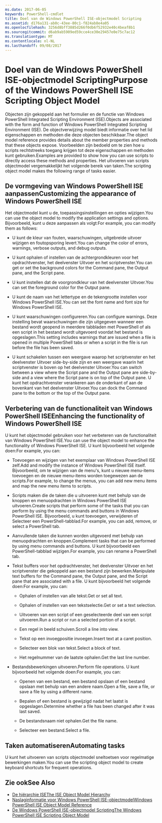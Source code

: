 ```yaml
---
ms.date: 2017-06-05
keywords: PowerShell-cmdlet
title: Doel van de Windows PowerShell ISE-objectmodel Scripting
ms.assetid: d176a131-ab0c-43ee-80c1-f824ab8e4a05
ms.openlocfilehash: 3256d8bff3885d266f0db6f52932e40c4beaf8b1
ms.sourcegitcommit: d6ab9ab5909ed59cce4ce30e29457e0e75c7ac12
ms.translationtype: MT
ms.contentlocale: nl-NL
ms.lasthandoff: 09/08/2017
---
```

# <a name="purpose-of-the-windows-powershell-ise-scripting-object-model"></a><span data-ttu-id="9cf76-103">Doel van de Windows PowerShell ISE-objectmodel Scripting</span><span class="sxs-lookup"><span data-stu-id="9cf76-103">Purpose of the Windows PowerShell ISE Scripting Object Model</span></span>
  <span data-ttu-id="9cf76-104">Objecten zijn gekoppeld aan het formulier en de functie van Windows PowerShell Integrated Scripting Environment (ISE).</span><span class="sxs-lookup"><span data-stu-id="9cf76-104">Objects are associated with the form and function of Windows PowerShell Integrated Scripting Environment (ISE).</span></span> <span data-ttu-id="9cf76-105">De objectverwijzing model biedt informatie over het lid eigenschappen en methoden die deze objecten beschikbaar.</span><span class="sxs-lookup"><span data-stu-id="9cf76-105">The object model reference provides details about the member properties and methods that these objects expose.</span></span> <span data-ttu-id="9cf76-106">Voorbeelden zijn bedoeld om te zien hoe u scripts rechtstreeks toegang krijgen tot deze eigenschappen en methoden kunt gebruiken.</span><span class="sxs-lookup"><span data-stu-id="9cf76-106">Examples are provided to show how you can use scripts to directly access these methods and properties.</span></span> <span data-ttu-id="9cf76-107">Het uitvoeren van scripts objectmodel vergemakkelijkt het volgende bereik van taken.</span><span class="sxs-lookup"><span data-stu-id="9cf76-107">The scripting object model makes the following range of tasks easier.</span></span>

## <a name="customizing-the-appearance-of-windows-powershell-ise"></a><span data-ttu-id="9cf76-108">De vormgeving van Windows PowerShell ISE aanpassen</span><span class="sxs-lookup"><span data-stu-id="9cf76-108">Customizing the appearance of Windows PowerShell ISE</span></span>
 <span data-ttu-id="9cf76-109">Het objectmodel kunt u de, toepassingsinstellingen en opties wijzigen.</span><span class="sxs-lookup"><span data-stu-id="9cf76-109">You can use the object model to modify the application settings and options.</span></span> <span data-ttu-id="9cf76-110">Bijvoorbeeld, kunt u deze aanpassen als volgt:</span><span class="sxs-lookup"><span data-stu-id="9cf76-110">For example, you can modify them as follows:</span></span>

- <span data-ttu-id="9cf76-111">U kunt de kleur van fouten, waarschuwingen, uitgebreide uitvoer wijzigen en foutopsporing levert.</span><span class="sxs-lookup"><span data-stu-id="9cf76-111">You can change the color of errors, warnings, verbose outputs, and debug outputs.</span></span>

- <span data-ttu-id="9cf76-112">U kunt ophalen of instellen van de achtergrondkleuren voor het opdrachtvenster, het deelvenster Uitvoer en het scriptvenster.</span><span class="sxs-lookup"><span data-stu-id="9cf76-112">You can get or set the background colors for the Command pane, the Output pane, and the Script pane.</span></span>

- <span data-ttu-id="9cf76-113">U kunt instellen dat de voorgrondkleur van het deelvenster Uitvoer.</span><span class="sxs-lookup"><span data-stu-id="9cf76-113">You can set the foreground color for the Output pane.</span></span>

- <span data-ttu-id="9cf76-114">U kunt de naam van het lettertype en de tekengrootte instellen voor Windows PowerShell ISE.</span><span class="sxs-lookup"><span data-stu-id="9cf76-114">You can set the font name and font size for Windows PowerShell ISE.</span></span>

- <span data-ttu-id="9cf76-115">U kunt waarschuwingen configureren.</span><span class="sxs-lookup"><span data-stu-id="9cf76-115">You can configure warnings.</span></span> <span data-ttu-id="9cf76-116">Deze instelling bevat waarschuwingen die zijn uitgegeven wanneer een bestand wordt geopend in meerdere tabbladen met PowerShell of als een script in het bestand wordt uitgevoerd voordat het bestand is opgeslagen.</span><span class="sxs-lookup"><span data-stu-id="9cf76-116">This setting includes warnings that are issued when a file is opened in multiple PowerShell tabs or when a script in the file is run before the file has been saved.</span></span>

- <span data-ttu-id="9cf76-117">U kunt schakelen tussen een weergave waarop het scriptvenster en het deelvenster Uitvoer side-by-side zijn en een weergave waarin het scriptvenster is boven op het deelvenster Uitvoer.</span><span class="sxs-lookup"><span data-stu-id="9cf76-117">You can switch between a view where the Script pane and the Output pane are side-by-side and a view where the Script pane is on top of the Output pane.</span></span> <span data-ttu-id="9cf76-118">U kunt het opdrachtvenster verankeren aan de onderkant of aan de bovenkant van het deelvenster Uitvoer.</span><span class="sxs-lookup"><span data-stu-id="9cf76-118">You can dock the Command pane to the bottom or the top of the Output pane.</span></span>

## <a name="enhancing-the-functionality-of-windows-powershell-ise"></a><span data-ttu-id="9cf76-119">Verbetering van de functionaliteit van Windows PowerShell ISE</span><span class="sxs-lookup"><span data-stu-id="9cf76-119">Enhancing the functionality of Windows PowerShell ISE</span></span>
 <span data-ttu-id="9cf76-120">U kunt het objectmodel gebruiken voor het verbeteren van de functionaliteit van Windows PowerShell ISE.</span><span class="sxs-lookup"><span data-stu-id="9cf76-120">You can use the object model to enhance the functionality of Windows PowerShell ISE.</span></span> <span data-ttu-id="9cf76-121">U kunt bijvoorbeeld het volgende doen:</span><span class="sxs-lookup"><span data-stu-id="9cf76-121">For example, you can:</span></span>

- <span data-ttu-id="9cf76-122">Toevoegen en wijzigen van het exemplaar van Windows PowerShell ISE zelf.</span><span class="sxs-lookup"><span data-stu-id="9cf76-122">Add and modify the instance of Windows PowerShell ISE itself.</span></span> <span data-ttu-id="9cf76-123">Bijvoorbeeld, om te wijzigen van de menu's, kunt u nieuwe menu-items toevoegen en de nieuwe menu-items worden toegewezen aan de scripts.</span><span class="sxs-lookup"><span data-stu-id="9cf76-123">For example, to change the menus, you can add new menu items and map the new menu items to scripts.</span></span>

- <span data-ttu-id="9cf76-124">Scripts maken die de taken die u uitvoeren kunt met behulp van de knoppen en menuopdrachten in Windows PowerShell ISE uitvoeren.</span><span class="sxs-lookup"><span data-stu-id="9cf76-124">Create scripts that perform some of the tasks that you can perform by using the menu commands and buttons in Windows PowerShell ISE.</span></span> <span data-ttu-id="9cf76-125">Bijvoorbeeld, u kunt toevoegen, verwijderen of Selecteer een PowerShell-tabblad.</span><span class="sxs-lookup"><span data-stu-id="9cf76-125">For example, you can add, remove, or select a PowerShell tab.</span></span>

- <span data-ttu-id="9cf76-126">Aanvullende taken die kunnen worden uitgevoerd met behulp van menuopdrachten en knoppen.</span><span class="sxs-lookup"><span data-stu-id="9cf76-126">Complement tasks that can be performed by using menu commands and buttons.</span></span> <span data-ttu-id="9cf76-127">U kunt bijvoorbeeld een PowerShell-tabblad wijzigen.</span><span class="sxs-lookup"><span data-stu-id="9cf76-127">For example, you can rename a PowerShell tab.</span></span>

- <span data-ttu-id="9cf76-128">Tekst buffers voor het opdrachtvenster, het deelvenster Uitvoer en het scriptvenster die gekoppeld aan een bestand zijn bewerken.</span><span class="sxs-lookup"><span data-stu-id="9cf76-128">Manipulate text buffers for the Command pane, the Output pane, and the Script pane that are associated with a file.</span></span> <span data-ttu-id="9cf76-129">U kunt bijvoorbeeld het volgende doen:</span><span class="sxs-lookup"><span data-stu-id="9cf76-129">For example, you can:</span></span>

    -   <span data-ttu-id="9cf76-130">Ophalen of instellen van alle tekst.</span><span class="sxs-lookup"><span data-stu-id="9cf76-130">Get or set all text.</span></span>

    -   <span data-ttu-id="9cf76-131">Ophalen of instellen van een tekstselectie.</span><span class="sxs-lookup"><span data-stu-id="9cf76-131">Get or set a text selection.</span></span>

    -   <span data-ttu-id="9cf76-132">Uitvoeren van een script of een geselecteerde deel van een script uitvoeren.</span><span class="sxs-lookup"><span data-stu-id="9cf76-132">Run a script or run a selected portion of a script.</span></span>

    -   <span data-ttu-id="9cf76-133">Een regel in beeld schuiven.</span><span class="sxs-lookup"><span data-stu-id="9cf76-133">Scroll a line into view.</span></span>

    -   <span data-ttu-id="9cf76-134">Tekst op een invoegpositie invoegen.</span><span class="sxs-lookup"><span data-stu-id="9cf76-134">Insert text at a caret position.</span></span>

    -   <span data-ttu-id="9cf76-135">Selecteer een blok van tekst.</span><span class="sxs-lookup"><span data-stu-id="9cf76-135">Select a block of text.</span></span>

    -   <span data-ttu-id="9cf76-136">Het regelnummer van de laatste ophalen.</span><span class="sxs-lookup"><span data-stu-id="9cf76-136">Get the last line number.</span></span>

- <span data-ttu-id="9cf76-137">Bestandsbewerkingen uitvoeren.</span><span class="sxs-lookup"><span data-stu-id="9cf76-137">Perform file operations.</span></span> <span data-ttu-id="9cf76-138">U kunt bijvoorbeeld het volgende doen:</span><span class="sxs-lookup"><span data-stu-id="9cf76-138">For example, you can:</span></span>

    -   <span data-ttu-id="9cf76-139">Openen van een bestand, een bestand opslaan of een bestand opslaan met behulp van een andere naam.</span><span class="sxs-lookup"><span data-stu-id="9cf76-139">Open a file, save a file, or save a file by using a different name.</span></span>

    -   <span data-ttu-id="9cf76-140">Bepalen of een bestand is gewijzigd nadat het laatst is opgeslagen.</span><span class="sxs-lookup"><span data-stu-id="9cf76-140">Determine whether a file has been changed after it was last saved.</span></span>

    -   <span data-ttu-id="9cf76-141">De bestandsnaam niet ophalen.</span><span class="sxs-lookup"><span data-stu-id="9cf76-141">Get the file name.</span></span>

    -   <span data-ttu-id="9cf76-142">Selecteer een bestand.</span><span class="sxs-lookup"><span data-stu-id="9cf76-142">Select a file.</span></span>

## <a name="automating-tasks"></a><span data-ttu-id="9cf76-143">Taken automatiseren</span><span class="sxs-lookup"><span data-stu-id="9cf76-143">Automating tasks</span></span>
 <span data-ttu-id="9cf76-144">U kunt het uitvoeren van scripts objectmodel sneltoetsen voor regelmatige bewerkingen maken.</span><span class="sxs-lookup"><span data-stu-id="9cf76-144">You can use the scripting object model to create keyboard shortcuts for frequent operations.</span></span>

## <a name="see-also"></a><span data-ttu-id="9cf76-145">Zie ook</span><span class="sxs-lookup"><span data-stu-id="9cf76-145">See Also</span></span>
- [<span data-ttu-id="9cf76-146">De hiërarchie ISE</span><span class="sxs-lookup"><span data-stu-id="9cf76-146">The ISE Object Model Hierarchy</span></span>](The-ISE-Object-Model-Hierarchy.md) 
- [<span data-ttu-id="9cf76-147">Naslaginformatie voor Windows PowerShell ISE-objectmodel</span><span class="sxs-lookup"><span data-stu-id="9cf76-147">Windows PowerShell ISE Object Model Reference</span></span>](Windows-PowerShell-ISE-Object-Model-Reference.md) 
- [<span data-ttu-id="9cf76-148">De Windows PowerShell ISE-objectmodel Scripting</span><span class="sxs-lookup"><span data-stu-id="9cf76-148">The Windows PowerShell ISE Scripting Object Model</span></span>](The-Windows-PowerShell-ISE-Scripting-Object-Model.md)

  
